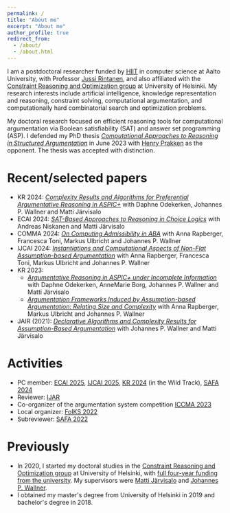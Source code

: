 ```yaml
---
permalink: /
title: "About me"
excerpt: "About me"
author_profile: true
redirect_from: 
  - /about/
  - /about.html
---
```


I am a postdoctoral researcher funded by [HIIT](https://www.hiit.fi/) in computer science at Aalto University, with Professor [Jussi Rintanen](https://users.aalto.fi/~rintanj1/), and also affiliated with the [Constraint Reasoning and Optimization group](https://www.helsinki.fi/en/researchgroups/constraint-reasoning-and-optimization) at University of Helsinki.
My research interests include artificial intelligence, knowledge representation and reasoning, constraint solving, computational argumentation, and computationally hard combinatorial search and optimization problems.

My doctoral research focused on efficient reasoning tools for computational argumentation via Boolean satisfiability (SAT) and answer set programming (ASP).
I defended my PhD thesis [_Computational Approaches to Reasoning in Structured Argumentation_](https://hdl.handle.net/10138/358340) in June 2023 with [Henry Prakken](https://webspace.science.uu.nl/~prakk101/) as the opponent. The thesis was accepted with distinction.

Recent/selected papers
======
- KR 2024: [_Complexity Results and Algorithms for Preferential Argumentative Reasoning in ASPIC+_](https://doi.org/10.24963/kr.2024/49) with Daphne Odekerken, Johannes P. Wallner and Matti Järvisalo 
- ECAI 2024: [_SAT-Based Approaches to Reasoning in Choice Logics_](https://doi.org/10.3233/FAIA241001) with Andreas Niskanen and Matti Järvisalo
- COMMA 2024: [_On Computing Admissibility in ABA_](https://ebooks.iospress.nl/volumearticle/69215) with Anna Rapberger, Francesca Toni, Markus Ulbricht and Johannes P. Wallner
- IJCAI 2024: [_Instantiations and Computational Aspects of Non-Flat Assumption-based Argumentation_](https://www.ijcai.org/proceedings/2024/383) with Anna Rapberger, Francesca Toni, Markus Ulbricht and Johannes P. Wallner
- KR 2023:
    - [_Argumentative Reasoning in ASPIC+ under Incomplete Information_](https://proceedings.kr.org/2023/52/) with Daphne Odekerken, AnneMarie Borg, Johannes P. Wallner and Matti Järvisalo
    - [_Argumentation Frameworks Induced by Assumption-based Argumentation: Relating Size and Complexity_](https://proceedings.kr.org/2023/43/) with Anna Rapberger, Markus Ulbricht and Johannes P. Wallner
- JAIR (2021): [_Declarative Algorithms and Complexity Results for Assumption-Based Argumentation_](https://www.jair.org/index.php/jair/article/view/12479) with Johannes P. Wallner and Matti Järvisalo 

Activities
=====
- PC member: [ECAI 2025](https://ecai2025.org/), [IJCAI 2025](https://2025.ijcai.org/), [KR 2024](https://kr.org/KR2024/) (in the Wild Track), [SAFA 2024](https://safa2024.argumentationcompetition.org/)
- Reviewer: [IJAR](https://www.sciencedirect.com/journal/international-journal-of-approximate-reasoning)
- Co-organizer of the argumentation system competition [ICCMA 2023](https://iccma2023.github.io/)
- Local organizer: [FoIKS 2022](https://foiks2022.github.io/)
- Subreviewer: [SAFA 2022](http://safa2022.argumentationcompetition.org/)

Previously
=====
- In 2020, I started my doctoral studies in the [Constraint Reasoning and Optimization group](https://www.helsinki.fi/en/researchgroups/constraint-reasoning-and-optimization) at University of Helsinki, with [full four-year funding from the university](https://fcai.fi/news/2020/2/28/new-doctoral-students-starting-work-on-multidisciplinary-applications-of-ai). My supervisors were [Matti Järvisalo](https://www.cs.helsinki.fi/u/mjarvisa/) and [Johannes P. Wallner](https://wallner.ist.tugraz.at/).
- I obtained my master's degree from University of Helsinki in 2019 and bachelor's degree in 2018.




